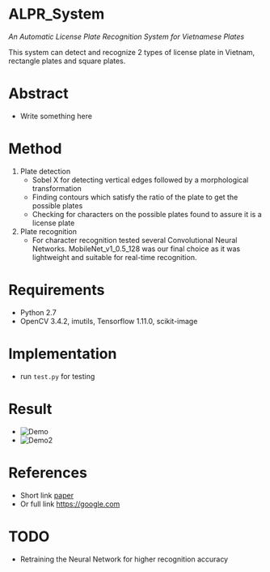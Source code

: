 # ALPR_System
_An Automatic License Plate Recognition System for Vietnamese Plates_

This system can detect and recognize 2 types of license plate in Vietnam, rectangle plates and square plates.

# Abstract
- Write something here
# Method
1. Plate detection
   - Sobel X for detecting vertical edges followed by a morphological transformation
   - Finding contours which satisfy the ratio of the plate to get the possible plates
   - Checking for characters on the possible plates found to assure it is a license plate
2. Plate recognition
   - For character recognition tested several Convolutional Neural Networks. MobileNet_v1_0.5_128 was our final choice as it was lightweight and suitable for real-time recognition.

# Requirements
- Python 2.7
- OpenCV 3.4.2, imutils, Tensorflow 1.11.0, scikit-image

# Implementation
- run `test.py` for testing

# Result
- ![Demo](https://github.com/longphungtuan94/ALPR_System/blob/master/test_videos/screenshot_1.png)
- ![Demo2](https://github.com/longphungtuan94/ALPR_System/blob/master/test_videos/screenshot_2.png)


# References
- Short link [paper](https://google.com)
- Or full link https://google.com

# TODO
- Retraining the Neural Network for higher recognition accuracy
